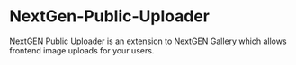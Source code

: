 NextGen-Public-Uploader
=======================

NextGEN Public Uploader is an extension to NextGEN Gallery which allows frontend image uploads for your users. 
